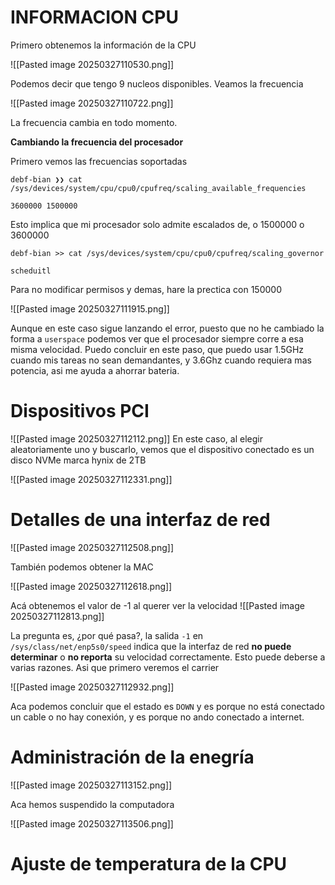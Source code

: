 
# INFORMACION CPU

Primero obtenemos la información de la CPU

![[Pasted image 20250327110530.png]]

Podemos decir que tengo 9 nucleos disponibles. Veamos la frecuencia

![[Pasted image 20250327110722.png]]

La frecuencia cambia en todo momento.

**Cambiando la frecuencia del procesador**

Primero vemos las frecuencias soportadas
```shell
debf-bian ❯❯ cat /sys/devices/system/cpu/cpu0/cpufreq/scaling_available_frequencies

3600000 1500000 

```

Esto implica que mi procesador solo admite escalados de, o 1500000 o 3600000

```shell
debf-bian >> cat /sys/devices/system/cpu/cpu0/cpufreq/scaling_governor

scheduitl
```

Para no modificar permisos y demas, hare la prectica con 150000


![[Pasted image 20250327111915.png]]

Aunque en este caso sigue lanzando el error, puesto que no he cambiado la forma a `userspace` podemos ver que el procesador siempre corre a esa misma velocidad.
Puedo concluir en este paso, que puedo usar 1.5GHz cuando mis tareas no sean demandantes, y 3.6Ghz cuando requiera mas potencia, asi me ayuda a ahorrar bateria.

# Dispositivos PCI

![[Pasted image 20250327112112.png]]
En este caso, al elegir aleatoriamente uno y buscarlo, vemos que el dispositivo conectado es un disco NVMe marca hynix de 2TB


![[Pasted image 20250327112331.png]]

# Detalles de una interfaz de red

![[Pasted image 20250327112508.png]]

También podemos obtener la MAC

![[Pasted image 20250327112618.png]]

Acá obtenemos el valor de -1 al querer ver la velocidad
![[Pasted image 20250327112813.png]]

La pregunta es, ¿por qué pasa?, la salida `-1` en `/sys/class/net/enp5s0/speed` indica que la interfaz de red **no puede determinar** o **no reporta** su velocidad correctamente. Esto puede deberse a varias razones. Asi que primero veremos el carrier

![[Pasted image 20250327112932.png]]

Aca podemos concluir que el estado es `DOWN` y es porque no está conectado un cable o no hay conexión, y es porque no ando conectado a internet.

# Administración de la enegría

![[Pasted image 20250327113152.png]]


Aca hemos suspendido la computadora

![[Pasted image 20250327113506.png]]

# Ajuste de temperatura de la CPU

